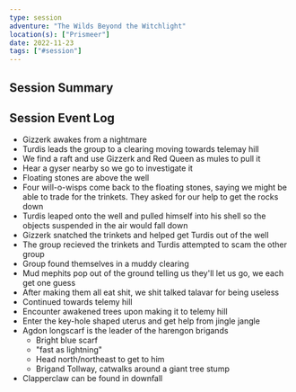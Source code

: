 ```yaml
---
type: session
adventure: "The Wilds Beyond the Witchlight"
location(s): ["Prismeer"]
date: 2022-11-23
tags: ["#session"]
---
```


## Session Summary

## Session Event Log

- Gizzerk awakes from a nightmare
- Turdis leads the group to a clearing moving towards telemay hill
- We find a raft and use Gizzerk and Red Queen as mules to pull it
- Hear a gyser nearby so we go to investigate it
- Floating stones are above the well
- Four will-o-wisps come back to the floating stones, saying we might be able to trade for the trinkets. They asked for our help to get the rocks down
- Turdis leaped onto the well and pulled himself into his shell so the objects suspended in the air would fall down
- Gizzerk snatched the trinkets and helped get Turdis out of the well
- The group recieved the trinkets and Turdis attempted to scam the other group
- Group found themselves in a muddy clearing
- Mud mephits pop out of the ground telling us they'll let us go, we each get one guess
- After making them all eat shit, we shit talked talavar for being useless
- Continued towards telemy hill
- Encounter awakened trees upon making it to telemy hill
- Enter the key-hole shaped uterus and get help from jingle jangle
- Agdon longscarf is the leader of the harengon brigands
	- Bright blue scarf
	- "fast as lightning"
	- Head north/northeast to get to him
	- Brigand Tollway, catwalks around a giant tree stump
- Clapperclaw can be found in downfall
